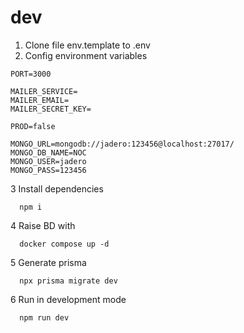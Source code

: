 # dev

1. Clone file env.template to .env
2. Config environment variables

```
PORT=3000

MAILER_SERVICE=
MAILER_EMAIL=
MAILER_SECRET_KEY=

PROD=false

MONGO_URL=mongodb://jadero:123456@localhost:27017/
MONGO_DB_NAME=NOC
MONGO_USER=jadero
MONGO_PASS=123456
```

3 Install dependencies

```
  npm i
```

4 Raise BD with

```
  docker compose up -d
```

5 Generate prisma

```
  npx prisma migrate dev
```

6 Run in development mode

```
  npm run dev
```
